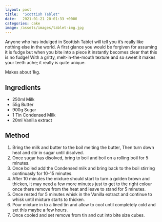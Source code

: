 ```yaml
---
layout: post
title:  "Scottish Tablet"
date:   2021-01-21 20:01:33 +0000
categories: cake
image: /assets/images/tablet-img.jpg
---
```

Anyone who has indulged in Scottish Tablet will tell you it’s really like nothing else in the world. A first glance you would be forgiven for assuming it is fudge but when you bite into a piece it instantly becomes clear that this is no fudge! With a gritty, melt-in-the-mouth texture and so sweet it makes your teeth ache; it really is quite unique.

Makes about 1kg.

## Ingredients

* 250ml Milk
* 55g Butter
* 900g Sugar
* 1 Tin Condensed Milk
* 20ml Vanilla extract


## Method

1. Bring the milk and butter to the boil melting the butter, Then turn down heat and stir in sugar until disolved.
2. Once sugar has disolved, bring to boil and boil on a rolling boil for 5 minutes.
3. Once boiled add the Condensed milk and bring back to the boil stirring continuasly for 10-15 minutes.
4. After 10 minutes the mixture should start to turn a golden brown and thicken, it may need a few more minutes just to get to the right colour once there remove from the heat and leave to stand for 5 minutes.
5. Once rested for 5 minutes whisk in the Vanilla extract and continue to whisk until mixture starts to thicken.
6. Pour mixture in to a lined tin and allow to cool until completely cold and set this maybe a few hours.
7. Once cooled and set remove from tin and cut into bite size cubes.
